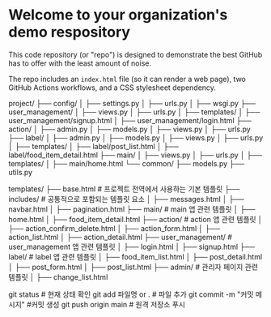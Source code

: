 # Welcome to your organization's demo respository
This code repository (or "repo") is designed to demonstrate the best GitHub has to offer with the least amount of noise.

The repo includes an `index.html` file (so it can render a web page), two GitHub Actions workflows, and a CSS stylesheet dependency.

project/
├── config/
│   ├── settings.py
│   ├── urls.py
│   ├── wsgi.py
├── user_management/
│   ├── views.py
│   ├── urls.py
│   ├── templates/
│       ├── user_management/signup.html
│       ├── user_management/login.html
├── action/
│   ├── admin.py
│   ├── models.py
│   ├── views.py
│   ├── urls.py
├── label/
│   ├── admin.py
│   ├── models.py
│   ├── views.py
│   ├── urls.py
│   ├── templates/
│       ├── label/post_list.html
│       ├── label/food_item_detail.html
├── main/
│   ├── views.py
│   ├── urls.py
│   ├── templates/
│       ├── main/home.html
└── common/
    ├── models.py
    ├── utils.py


templates/
├── base.html               # 프로젝트 전역에서 사용하는 기본 템플릿
├── includes/               # 공통적으로 포함되는 템플릿 요소
│   ├── messages.html
│   ├── navbar.html
│   ├── pagination.html
├── main/                   # main 앱 관련 템플릿
│   ├── home.html
│   ├── food_item_detail.html
├── action/                 # action 앱 관련 템플릿
│   ├── action_confirm_delete.html
│   ├── action_form.html
│   ├── action_list.html
│   ├── action_detail.html
├── user_management/        # user_management 앱 관련 템플릿
│   ├── login.html
│   ├── signup.html
├── label/                  # label 앱 관련 템플릿
│   ├── food_item_list.html
│   ├── post_detail.html
│   ├── post_form.html
│   ├── post_list.html
├── admin/                  # 관리자 페이지 관련 템플릿
│   ├── change_list.html

git status # 현재 상태 확인
git add 파일명 or . # 파일 추가
git commit -m "커밋 메시지" #커밋 생성
git push origin main # 원격 저장소 푸시